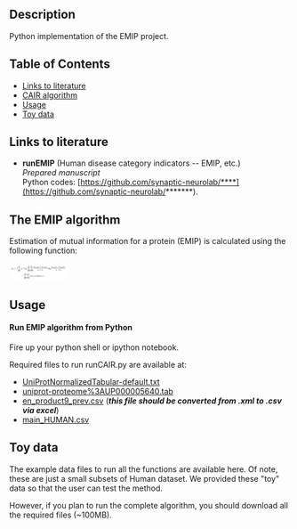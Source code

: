 ## Description
Python implementation of the EMIP project.

## Table of Contents
* [Links to literature](#links-to-literature)
* [CAIR algorithm](#The-CAIR-algorithm)  
* [Usage](#Usage)  
* [Toy data](#Toy-data)


## Links to literature 

* **runEMIP** (Human disease category indicators -- EMIP, etc.)  
_Prepared manuscript_  
Python codes: [https://github.com/synaptic-neurolab/****](https://github.com/synaptic-neurolab/*******).  


## The EMIP algorithm

Estimation of mutual information for a protein (EMIP) is calculated using the following function:

<img src="img/mutual_inf.PNG" height="30"> 

## Usage

#### Run EMIP algorithm from Python
Fire up your python shell or ipython notebook. 

Required files to run runCAIR.py are available at:

* [UniProtNormalizedTabular-default.txt](www.pickle.gr/Data/2.5/PICKLE2_5_UniProtNormalizedTabular-default.zip)
* [uniprot-proteome%3AUP000005640.tab](https://www.uniprot.org/uniprot/?query=proteome:UP000005640&format=tab&force=true&columns=id,reviewed,genes(PREFERRED),protein%20names,sequence,database(Orphanet),comment(INVOLVEMENT%20IN%20DISEASE),interactor&compress=yes)
* [en_product9_prev.csv](http://www.orphadata.org/data/xml/en_product9_prev.xml) (***this file should be converted from .xml to .csv via excel***)
* [main_HUMAN.csv](https://github.com/marcottelab/Gene-Ages/raw/master/Main/main_HUMAN.csv)






## Toy data
The example data files to run all the functions are available here. Of note, these are just a small subsets of Human dataset. We provided these "toy" data so that the user can test the method. 

However, if you plan to run the complete algorithm, you should download all the required files (~100MB).
